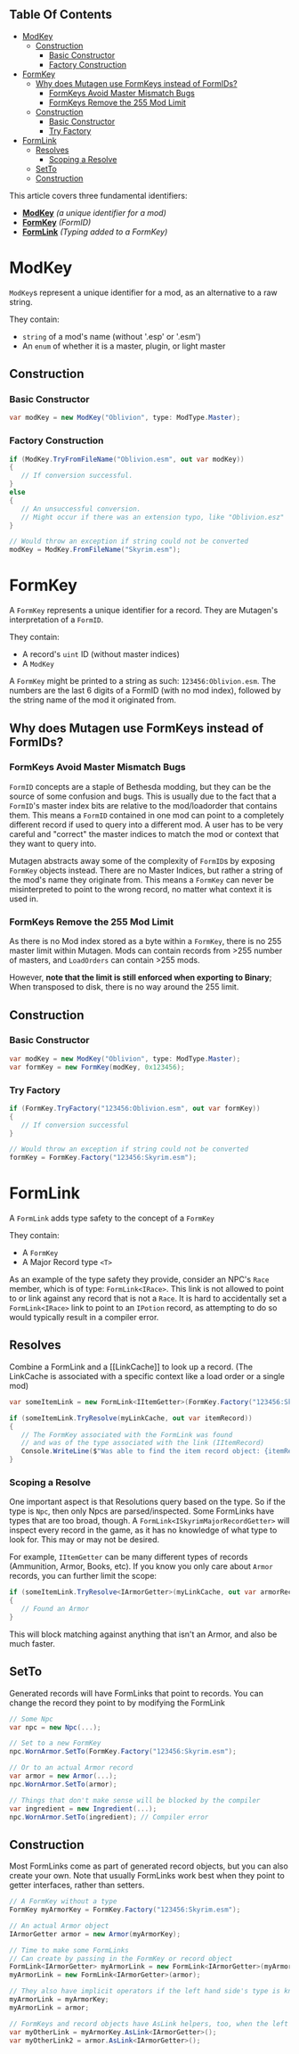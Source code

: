 <!-- START doctoc generated TOC please keep comment here to allow auto update -->
<!-- DON'T EDIT THIS SECTION, INSTEAD RE-RUN doctoc TO UPDATE -->
## Table Of Contents

- [ModKey](#modkey)
  - [Construction](#construction)
    - [Basic Constructor](#basic-constructor)
    - [Factory Construction](#factory-construction)
- [FormKey](#formkey)
  - [Why does Mutagen use FormKeys instead of FormIDs?](#why-does-mutagen-use-formkeys-instead-of-formids)
    - [FormKeys Avoid Master Mismatch Bugs](#formkeys-avoid-master-mismatch-bugs)
    - [FormKeys Remove the 255 Mod Limit](#formkeys-remove-the-255-mod-limit)
  - [Construction](#construction-1)
    - [Basic Constructor](#basic-constructor-1)
    - [Try Factory](#try-factory)
- [FormLink](#formlink)
  - [Resolves](#resolves)
    - [Scoping a Resolve](#scoping-a-resolve)
  - [SetTo](#setto)
  - [Construction](#construction-2)

<!-- END doctoc generated TOC please keep comment here to allow auto update -->

This article covers three fundamental identifiers:
- **[ModKey](#modkey)** _(a unique identifier for a mod)_
- **[FormKey](#formkey)** _(FormID)_
- **[FormLink](#formlink)** _(Typing added to a FormKey)_

# ModKey
`ModKey`s represent a unique identifier for a mod, as an alternative to a raw string.

They contain:
- `string` of a mod's name (without '.esp' or '.esm')
- An `enum` of whether it is a master, plugin, or light master

## Construction
### Basic Constructor
```cs
var modKey = new ModKey("Oblivion", type: ModType.Master);
```

### Factory Construction
```cs
if (ModKey.TryFromFileName("Oblivion.esm", out var modKey))
{
   // If conversion successful.
}
else
{
   // An unsuccessful conversion.
   // Might occur if there was an extension typo, like "Oblivion.esz"
}

// Would throw an exception if string could not be converted
modKey = ModKey.FromFileName("Skyrim.esm");
```

# FormKey
A `FormKey` represents a unique identifier for a record. They are Mutagen's interpretation of a `FormID`.

They contain:
- A record's `uint` ID (without master indices)
- A `ModKey`

A `FormKey` might be printed to a string as such: `123456:Oblivion.esm`.  The numbers are the last 6 digits of a FormID (with no mod index), followed by the string name of the mod it originated from. 

## Why does Mutagen use FormKeys instead of FormIDs?
### FormKeys Avoid Master Mismatch Bugs
`FormID` concepts are a staple of Bethesda modding, but they can be the source of some confusion and bugs.  This is usually due to the fact that a `FormID`'s master index bits are relative to the mod/loadorder that contains them.  This means a `FormID` contained in one mod can point to a completely different record if used to query into a different mod.  A user has to be very careful and "correct" the master indices to match the mod or context that they want to query into.

Mutagen abstracts away some of the complexity of `FormID`s by exposing `FormKey` objects instead.  There are no Master Indices, but rather a string of the mod's name they originate from.  This means a `FormKey` can never be misinterpreted to point to the wrong record, no matter what context it is used in.

### FormKeys Remove the 255 Mod Limit
As there is no Mod index stored as a byte within a `FormKey`, there is no 255 master limit within Mutagen.  Mods can contain records from >255 number of masters, and `LoadOrders` can contain >255 mods.

However, **note that the limit is still enforced when exporting to Binary**;  When transposed to disk, there is no way around the 255 limit.

## Construction
### Basic Constructor
```cs
var modKey = new ModKey("Oblivion", type: ModType.Master);
var formKey = new FormKey(modKey, 0x123456);
```
### Try Factory
```cs
if (FormKey.TryFactory("123456:Oblivion.esm", out var formKey))
{
   // If conversion successful
}

// Would throw an exception if string could not be converted
formKey = FormKey.Factory("123456:Skyrim.esm");
```

# FormLink
A `FormLink` adds type safety to the concept of a `FormKey`

They contain:
- A `FormKey`
- A Major Record type `<T>`

As an example of the type safety they provide, consider an NPC's `Race` member, which is of type: `FormLink<IRace>`.  This link is not allowed to point to or link against any record that is not a `Race`.  It is hard to accidentally set a `FormLink<IRace>` link to point to an `IPotion` record, as attempting to do so would typically result in a compiler error.

## Resolves
Combine a FormLink and a [[LinkCache]] to look up a record.  (The LinkCache is associated with a specific context like a load order or a single mod)
```cs
var someItemLink = new FormLink<IItemGetter>(FormKey.Factory("123456:Skyrim.esm"));

if (someItemLink.TryResolve(myLinkCache, out var itemRecord))
{
   // The FormKey associated with the FormLink was found
   // and was of the type associated with the link (IItemRecord)
   Console.WriteLine($"Was able to find the item record object: {itemRecord}");
}
```

### Scoping a Resolve
One important aspect is that Resolutions query based on the type.  So if the type is `Npc`, then only Npcs are parsed/inspected.  Some FormLinks have types that are too broad, though.  A `FormLink<ISkyrimMajorRecordGetter>` will inspect every record in the game, as it has no knowledge of what type to look for.  This may or may not be desired.

For example, `IItemGetter` can be many different types of records (Ammunition, Armor, Books, etc).  If you know you only care about `Armor` records, you can further limit the scope:
```cs
if (someItemLink.TryResolve<IArmorGetter>(myLinkCache, out var armorRecord))
{
   // Found an Armor
}
```
This will block matching against anything that isn't an Armor, and also be much faster.

## SetTo
Generated records will have FormLinks that point to records.  You can change the record they point to by modifying the FormLink
```cs
// Some Npc
var npc = new Npc(...);

// Set to a new FormKey
npc.WornArmor.SetTo(FormKey.Factory("123456:Skyrim.esm");

// Or to an actual Armor record
var armor = new Armor(...);
npc.WornArmor.SetTo(armor);

// Things that don't make sense will be blocked by the compiler
var ingredient = new Ingredient(...);
npc.WornArmor.SetTo(ingredient); // Compiler error
```

## Construction
Most FormLinks come as part of generated record objects, but you can also create your own.
Note that usually FormLinks work best when they point to getter interfaces, rather than setters.
```cs
// A FormKey without a type
FormKey myArmorKey = FormKey.Factory("123456:Skyrim.esm");

// An actual Armor object
IArmorGetter armor = new Armor(myArmorKey);

// Time to make some FormLinks
// Can create by passing in the FormKey or record object
FormLink<IArmorGetter> myArmorLink = new FormLink<IArmorGetter>(myArmorKey);
myArmorLink = new FormLink<IArmorGetter>(armor);

// They also have implicit operators if the left hand side's type is known
myArmorLink = myArmorKey;
myArmorLink = armor;

// FormKeys and record objects have AsLink helpers, too, when the left hand side type isn't known
var myOtherLink = myArmorKey.AsLink<IArmorGetter>();
var myOtherLink2 = armor.AsLink<IArmorGetter>();
```
